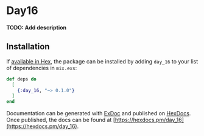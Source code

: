# Day16

**TODO: Add description**

## Installation

If [available in Hex](https://hex.pm/docs/publish), the package can be installed
by adding `day_16` to your list of dependencies in `mix.exs`:

```elixir
def deps do
  [
    {:day_16, "~> 0.1.0"}
  ]
end
```

Documentation can be generated with [ExDoc](https://github.com/elixir-lang/ex_doc)
and published on [HexDocs](https://hexdocs.pm). Once published, the docs can
be found at [https://hexdocs.pm/day_16](https://hexdocs.pm/day_16).

